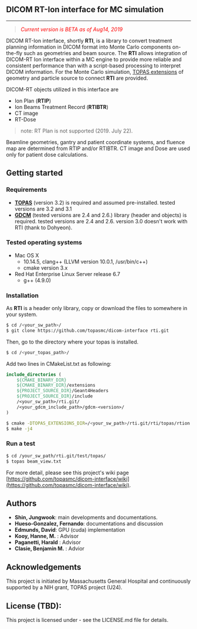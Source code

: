 ## DICOM RT-Ion interface for MC simulation 
***

<!-- 
title: "Note: DICOM interface for MC simulation"
author: Jungwook Shin
date: July 1, 2019
-->

> *<span style="color:red">Current version is BETA as of Aug14, 2019</span>*

DICOM RT-Ion interface, shortly **RTI**, is a library to convert treatment planning information in DICOM format into Monte Carlo components on-the-fly such as geometries and beam source. The **RTI** allows integration of DICOM-RT Ion interface within a MC engine to provide more reliable and consistent performance than with a script-based processing to interpret DICOM information.
For the Monte Carlo simulation, [TOPAS extensions](https://topas.readthedocs.io/en/latest/extension-docs/intro.html#) of geometry and particle source to connect **RTI** are provided.

DICOM-RT objects utilized in this interface are
- Ion Plan (**RTIP**)
- Ion Beams Treatment Record (**RTIBTR**) 
- CT image 
- RT-Dose
> note: RT Plan is not supported (2019. July 22).

Beamline geometries, gantry and patient coordinate systems, and fluence map are determined from RTIP and/or RTIBTR.  CT image and Dose are used only for patient dose calculations.

## Getting started

### Requirements

- **[TOPAS](http://www.topasmc.org)** (version 3.2) is required and assumed pre-installed.
  tested versions are 3.2 and 3.1
- **[GDCM](http://gdcm.sourceforge.net)** (tested versions are 2.4 and 2.6.) library (header and objects) is required.
  tested versions are 2.4 and 2.6.
  version 3.0 doesn't work with RTI (thank to Dohyeon).

### Tested operating systems
  - Mac OS X
    - 10.14.5, clang++ (LLVM version 10.0.1, /usr/bin/c++)
    - cmake version 3.x
  - Red Hat Enterprise Linux Server release 6.7
    - g++ (4.9.0)

### Installation

As **RTI** is a header only library, copy or download the files to somewhere in your system.
```bash
$ cd /<your_sw_path>/
$ git clone https://github.com/topasmc/dicom-interface rti.git
```

Then, go to the directory where your topas is installed. 

```bash
$ cd /<your_topas_path>/
```

Add two lines in CMakeList.txt as following:
```cmake
include_directories (
    ${CMAKE_BINARY_DIR}
    ${CMAKE_BINARY_DIR}/extensions
    ${PROJECT_SOURCE_DIR}/Geant4Headers
    ${PROJECT_SOURCE_DIR}/include
    /<your_sw_path>/rti.git/
    /<your_gdcm_include_path>/gdcm-<version>/
)
```


```bash
$ cmake -DTOPAS_EXTENSIONS_DIR=/<your_sw_path>/rti.git/rti/topas/rtion .
$ make -j4
```

### Run a test

```bash
$ cd /your_sw_path/rti.git/test/topas/
$ topas beam_view.txt
```

For more detail, please see this project's wiki page [https://github.com/topasmc/dicom-interface/wiki](https://github.com/topasmc/dicom-interface/wiki).

## Authors

- **Shin, Jungwook**: main developments and documentations. 
- **Hueso-Gonzalez, Fernando**: documentations and discussion
- **Edmunds, David**: GPU (cuda) implementation
- **Kooy, Hanne, M.** : Advisor
- **Paganetti, Harald** : Advisor
- **Clasie, Benjamin M.** : Advior
  
## Acknowledgements

This project is initiated by Massachusetts General Hospital and continuously supported by a NIH grant, TOPAS project (U24).

## License (TBD):

This project is licensed under - see the LICENSE.md file for details.
